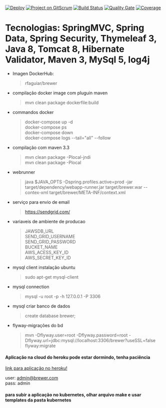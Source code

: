 [![Deploy](https://www.herokucdn.com/deploy/button.png)](https://brewer-springmvc-app1.herokuapp.com) [![Project on GitScrum](https://gitscrum.com/badges/project.svg?project=rfaguiar/springmvc-app1)](https://gitscrum.com/projects/rfaguiar/springmvc-app1)
[![Build Status](https://travis-ci.org/rfaguiar/spring-mvc-brewer.svg?branch=master)](https://travis-ci.org/rfaguiar/spring-mvc-brewer) [![Quality Gate](https://sonarcloud.io/api/project_badges/measure?project=com.brewer%3Abrewer&metric=alert_status)](https://sonarcloud.io/dashboard?id=com.brewer%3Abrewer) [![Coverage](https://sonarcloud.io/api/project_badges/measure?project=com.brewer%3Abrewer&metric=coverage)](https://sonarcloud.io/component_measures?id=com.brewer%3Abrewer&metric=coverage)   

# Tecnologias: SpringMVC, Spring Data, Spring Security, Thymeleaf 3, Java 8, Tomcat 8, Hibernate Validator, Maven 3, MySql 5, log4j  

* Imagen DockerHub:  
    > rfaguiar/brewer  

* compilação docker image com pluguin maven  
    > mvn clean package dockerfile:build  

* commandos docker  
    > docker-compose up -d  
    > docker-compose ps  
    > docker-compose down  
    > docker-compose logs --tail="all" --follow  

* compilação com maven 3.3  
    > mvn clean package -Plocal-jndi  
    > mvn clean package -Plocal

* webrunner  
    > java $JAVA_OPTS -Dspring.profiles.active=prod -jar target/dependency/webapp-runner.jar target/brewer.war --contex-xml target/brewer/META-INF/context.xml

* serviço para envio de email  
    > https://sendgrid.com/  

* variaveis de ambiente de producao  
    > JAWSDB_URL  
    > SEND_GRID_USERNAME  
    > SEND_GRID_PASSWORD  
    > BUCKET_NAME  
    > AWS_ACESS_KEY_ID  
    > AWS_SECRET_KEY_ID  

* mysql client instalação ubuntu  
    > sudo apt-get mysql-client  

* mysql connection  
    > mysql -u root -p -h 127.0.0.1 -P 3306  

* mysql criar banco de dados  
    > create database brewer;  

* flyway-migrações do bd  
    > mvn -Dflyway.user=root -Dflyway.password=root -Dflyway.url=jdbc:mysql://localhost:3306/brewer?useSSL=false flyway:migrate  

#### Aplicação na cloud do heroku pode estar dormindo, tenha paciência  
    
[link para aplicação no heroku!](https://brewer-springmvc-app1.herokuapp.com)  
    
user: admin@brewer.com  
pass: admin  

#### para subir a aplicação no kubernetes, olhar arquivo make e usar templates da pasta kubernetes  
